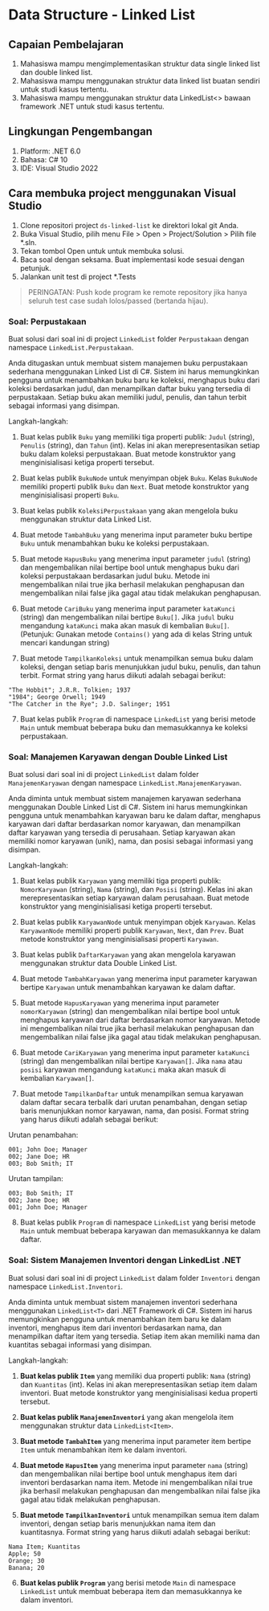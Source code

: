 # Data Structure - Linked List

## Capaian Pembelajaran

1. Mahasiswa mampu mengimplementasikan struktur data single linked list dan double linked list.
2. Mahasiswa mampu menggunakan struktur data linked list buatan sendiri untuk studi kasus tertentu.
3. Mahasiswa mampu menggunakan struktur data LinkedList<> bawaan framework .NET untuk studi kasus tertentu.

## Lingkungan Pengembangan

1. Platform: .NET 6.0
2. Bahasa: C# 10
3. IDE: Visual Studio 2022

## Cara membuka project menggunakan Visual Studio

1. Clone repositori project `ds-linked-list` ke direktori lokal git Anda.
2. Buka Visual Studio, pilih menu File > Open > Project/Solution > Pilih file *.sln.
3. Tekan tombol Open untuk  untuk membuka solusi.
4. Baca soal dengan seksama. Buat implementasi kode sesuai dengan petunjuk.
6. Jalankan unit test di project *.Tests

> PERINGATAN: Push kode program ke remote repository jika hanya seluruh test case sudah lolos/passed (bertanda hijau).

### Soal: Perpustakaan

Buat solusi dari soal ini di project `LinkedList` folder `Perpustakaan` dengan namespace `LinkedList.Perpustakaan`.

Anda ditugaskan untuk membuat sistem manajemen buku perpustakaan sederhana menggunakan Linked List di C#. Sistem ini harus memungkinkan pengguna untuk menambahkan buku baru ke koleksi, menghapus buku dari koleksi berdasarkan judul, dan menampilkan daftar buku yang tersedia di perpustakaan. Setiap buku akan memiliki judul, penulis, dan tahun terbit sebagai informasi yang disimpan.

Langkah-langkah:

1. Buat kelas publik `Buku` yang memiliki tiga properti publik: `Judul` (string), `Penulis` (string), dan `Tahun` (int). Kelas ini akan merepresentasikan setiap buku dalam koleksi perpustakaan. Buat metode konstruktor yang menginisialisasi ketiga properti tersebut.

2. Buat kelas publik `BukuNode` untuk menyimpan objek `Buku`. Kelas `BukuNode` memiliki properti publik `Buku` dan `Next`. Buat metode konstruktor yang menginisialisasi properti `Buku`.

3. Buat kelas publik `KoleksiPerpustakaan` yang akan mengelola buku menggunakan struktur data Linked List.

4. Buat metode `TambahBuku` yang menerima input parameter buku bertipe `Buku` untuk menambahkan buku ke koleksi perpustakaan.

5. Buat metode `HapusBuku` yang menerima input parameter `judul` (string) dan mengembalikan nilai bertipe bool untuk menghapus buku dari koleksi perpustakaan berdasarkan judul buku. Metode ini mengembalikan nilai true jika berhasil melakukan penghapusan dan mengembalikan nilai false jika gagal atau tidak melakukan penghapusan.

6. Buat metode `CariBuku` yang menerima input parameter `kataKunci` (string) dan mengembalikan nilai bertipe `Buku[]`. Jika  `judul` buku mengandung `kataKunci` maka akan masuk di kembalian `Buku[]`. (Petunjuk: Gunakan metode `Contains()` yang ada di kelas String untuk mencari kandungan string)

6. Buat metode `TampilkanKoleksi` untuk menampilkan semua buku dalam koleksi, dengan setiap baris menunjukkan judul buku, penulis, dan tahun terbit. Format string yang harus diikuti adalah sebagai berikut:

```
"The Hobbit"; J.R.R. Tolkien; 1937
"1984"; George Orwell; 1949
"The Catcher in the Rye"; J.D. Salinger; 1951
```

7. Buat kelas publik `Program` di namespace `LinkedList` yang berisi metode `Main` untuk membuat beberapa buku dan memasukkannya ke koleksi perpustakaan.

### Soal: Manajemen Karyawan dengan Double Linked List

Buat solusi dari soal ini di project `LinkedList` dalam folder `ManajemenKaryawan` dengan namespace `LinkedList.ManajemenKaryawan`.

Anda diminta untuk membuat sistem manajemen karyawan sederhana menggunakan Double Linked List di C#. Sistem ini harus memungkinkan pengguna untuk menambahkan karyawan baru ke dalam daftar, menghapus karyawan dari daftar berdasarkan nomor karyawan, dan menampilkan daftar karyawan yang tersedia di perusahaan. Setiap karyawan akan memiliki nomor karyawan (unik), nama, dan posisi sebagai informasi yang disimpan.

Langkah-langkah:

1. Buat kelas publik `Karyawan` yang memiliki tiga properti publik: `NomorKaryawan` (string), `Nama` (string), dan `Posisi` (string). Kelas ini akan merepresentasikan setiap karyawan dalam perusahaan. Buat metode konstruktor yang menginisialisasi ketiga properti tersebut.

2. Buat kelas publik `KaryawanNode` untuk menyimpan objek `Karyawan`. Kelas `KaryawanNode` memiliki properti publik `Karyawan`, `Next`, dan `Prev`. Buat metode konstruktor yang menginisialisasi properti `Karyawan`.

3. Buat kelas publik `DaftarKaryawan` yang akan mengelola karyawan menggunakan struktur data Double Linked List.

4. Buat metode `TambahKaryawan` yang menerima input parameter karyawan bertipe `Karyawan` untuk menambahkan karyawan ke dalam daftar.

5. Buat metode `HapusKaryawan` yang menerima input parameter `nomorKaryawan` (string) dan mengembalikan nilai bertipe bool untuk menghapus karyawan dari daftar berdasarkan nomor karyawan. Metode ini mengembalikan nilai true jika berhasil melakukan penghapusan dan mengembalikan nilai false jika gagal atau tidak melakukan penghapusan.

6. Buat metode `CariKaryawan` yang menerima input parameter `kataKunci` (string) dan mengembalikan nilai bertipe `Karyawan[]`. Jika `nama` atau `posisi` karyawan mengandung `kataKunci` maka akan masuk di kembalian `Karyawan[]`.

7. Buat metode `TampilkanDaftar` untuk menampilkan semua karyawan dalam daftar secara terbalik dari urutan penambahan, dengan setiap baris menunjukkan nomor karyawan, nama, dan posisi. Format string yang harus diikuti adalah sebagai berikut:

Urutan penambahan:
```
001; John Doe; Manager
002; Jane Doe; HR
003; Bob Smith; IT
```

Urutan tampilan:
```
003; Bob Smith; IT
002; Jane Doe; HR
001; John Doe; Manager
```

8. Buat kelas publik `Program` di namespace `LinkedList` yang berisi metode `Main` untuk membuat beberapa karyawan dan memasukkannya ke dalam daftar.

### Soal: Sistem Manajemen Inventori dengan LinkedList .NET

Buat solusi dari soal ini di project `LinkedList` dalam folder `Inventori` dengan namespace `LinkedList.Inventori`. 

Anda diminta untuk membuat sistem manajemen inventori sederhana menggunakan `LinkedList<T>` dari .NET Framework di C#. Sistem ini harus memungkinkan pengguna untuk menambahkan item baru ke dalam inventori, menghapus item dari inventori berdasarkan nama, dan menampilkan daftar item yang tersedia. Setiap item akan memiliki nama dan kuantitas sebagai informasi yang disimpan.

Langkah-langkah:

1. **Buat kelas publik `Item`** yang memiliki dua properti publik: `Nama` (string) dan `Kuantitas` (int). Kelas ini akan merepresentasikan setiap item dalam inventori. Buat metode konstruktor yang menginisialisasi kedua properti tersebut.

2. **Buat kelas publik `ManajemenInventori`** yang akan mengelola item menggunakan struktur data `LinkedList<Item>`.

3. **Buat metode `TambahItem`** yang menerima input parameter item bertipe `Item` untuk menambahkan item ke dalam inventori.

4. **Buat metode `HapusItem`** yang menerima input parameter `nama` (string) dan mengembalikan nilai bertipe bool untuk menghapus item dari inventori berdasarkan nama item. Metode ini mengembalikan nilai true jika berhasil melakukan penghapusan dan mengembalikan nilai false jika gagal atau tidak melakukan penghapusan.

5. **Buat metode `TampilkanInventori`** untuk menampilkan semua item dalam inventori, dengan setiap baris menunjukkan nama item dan kuantitasnya. Format string yang harus diikuti adalah sebagai berikut:

```
Nama Item; Kuantitas
Apple; 50
Orange; 30
Banana; 20
```

6. **Buat kelas publik `Program`** yang berisi metode `Main` di namespace `LinkedList` untuk membuat beberapa item dan memasukkannya ke dalam inventori.
